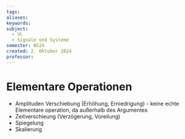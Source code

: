 ```yaml
---
tags: 
aliases: 
keywords: 
subject:
  - VL
  - Signale und Systeme
semester: WS24
created: 2. Oktober 2024
professor:
---
```

 

# Elementare Operationen

- Amplituden Verschiebung (Erhöhung, Erniedrigung) - keine echte Elementare operation, da außerhalb des Argumentes
- Zeitverschieung (Verzögerung, Voreilung)
- Spiegelung
- Skalierung